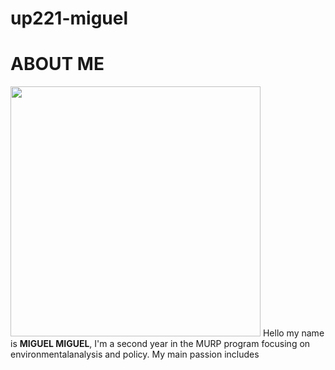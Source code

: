 # up221-miguel
# ABOUT ME 
<img src="https://user-images.githubusercontent.com/122302678/212519580-09a45621-b821-44e8-bab6-25359b2b4390.jpeg" width="400">
Hello my name is <b>MIGUEL MIGUEL</b>, I'm a second year in the MURP program focusing on environmentalanalysis and policy. My main passion includes 

